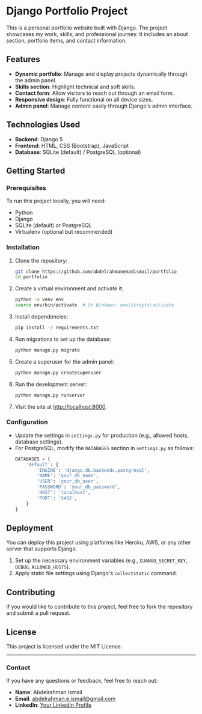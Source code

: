 # Django Portfolio Project

This is a personal portfolio website built with Django. The project showcases my work, skills, and professional journey. It includes an about section, portfolio items, and contact information.

## Features

- **Dynamic portfolio**: Manage and display projects dynamically through the admin panel.
- **Skills section**: Highlight technical and soft skills.
- **Contact form**: Allow visitors to reach out through an email form.
- **Responsive design**: Fully functional on all device sizes.
- **Admin panel**: Manage content easily through Django's admin interface.

## Technologies Used

- **Backend**: Django 5
- **Frontend**: HTML, CSS (Bootstrap), JavaScript
- **Database**: SQLite (default) / PostgreSQL (optional)

## Getting Started

### Prerequisites

To run this project locally, you will need:

- Python
- Django
- SQLite (default) or PostgreSQL
- Virtualenv (optional but recommended)

### Installation

1. Clone the repository:
   ```bash
   git clone https://github.com/abdelrahmanemadismail/portfolio
   cd portfolio
   ```

2. Create a virtual environment and activate it:
   ```bash
   python -m venv env
   source env/bin/activate  # On Windows: env\Scripts\activate
   ```

3. Install dependencies:
   ```bash
   pip install -r requirements.txt
   ```

4. Run migrations to set up the database:
   ```bash
   python manage.py migrate
   ```

5. Create a superuser for the admin panel:
   ```bash
   python manage.py createsuperuser
   ```

6. Run the development server:
   ```bash
   python manage.py runserver
   ```

7. Visit the site at [http://localhost:8000](http://localhost:8000).

### Configuration

- Update the settings in `settings.py` for production (e.g., allowed hosts, database settings).
- For PostgreSQL, modify the `DATABASES` section in `settings.py` as follows:
   ```python
   DATABASES = {
       'default': {
           'ENGINE': 'django.db.backends.postgresql',
           'NAME': 'your_db_name',
           'USER': 'your_db_user',
           'PASSWORD': 'your_db_password',
           'HOST': 'localhost',
           'PORT': '5432',
       }
   }
   ```

## Deployment

You can deploy this project using platforms like Heroku, AWS, or any other server that supports Django.

1. Set up the necessary environment variables (e.g., `DJANGO_SECRET_KEY`, `DEBUG`, `ALLOWED_HOSTS`).
2. Apply static file settings using Django's `collectstatic` command.

## Contributing

If you would like to contribute to this project, feel free to fork the repository and submit a pull request.

## License

This project is licensed under the MIT License.

---

### Contact

If you have any questions or feedback, feel free to reach out:

- **Name**: Abdelrahman Ismail
- **Email**: abdelrahman.e.ismail@gmail.com
- **LinkedIn**: [Your LinkedIn Profile](https://linkedin.com/in/abdelrahmanemadismail)
